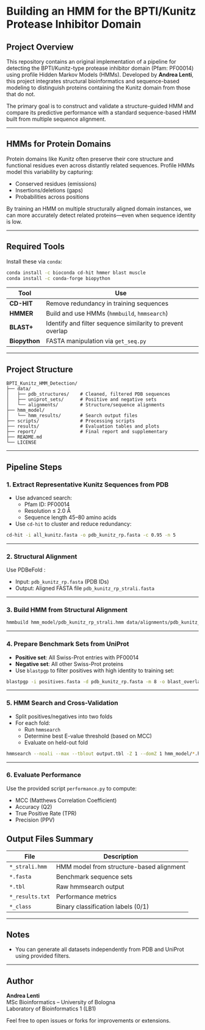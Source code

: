 # Building an HMM for the BPTI/Kunitz Protease Inhibitor Domain

## Project Overview

This repository contains an original implementation of a pipeline for detecting the BPTI/Kunitz-type protease inhibitor domain (Pfam: PF00014) using profile Hidden Markov Models (HMMs). Developed by **Andrea Lenti**, this project integrates structural bioinformatics and sequence-based modeling to distinguish proteins containing the Kunitz domain from those that do not.

The primary goal is to construct and validate a structure-guided HMM and compare its predictive performance with a standard sequence-based HMM built from multiple sequence alignment.

---

## HMMs for Protein Domains

Protein domains like Kunitz often preserve their core structure and functional residues even across distantly related sequences. Profile HMMs model this variability by capturing:

- Conserved residues (emissions)
- Insertions/deletions (gaps)
- Probabilities across positions

By training an HMM on multiple structurally aligned domain instances, we can more accurately detect related proteins—even when sequence identity is low.

---

## Required Tools

Install these via `conda`:

```bash
conda install -c bioconda cd-hit hmmer blast muscle
conda install -c conda-forge biopython
```

| Tool      | Use |
|-----------|-----|
| **CD-HIT**   | Remove redundancy in training sequences |
| **HMMER**    | Build and use HMMs (`hmmbuild`, `hmmsearch`) |
| **BLAST+**   | Identify and filter sequence similarity to prevent overlap |
| **Biopython**| FASTA manipulation via `get_seq.py` |

---

## Project Structure

```
BPTI_Kunitz_HMM_Detection/
├── data/
│   ├── pdb_structures/    # Cleaned, filtered PDB sequences
│   ├── uniprot_sets/      # Positive and negative sets
│   └── alignments/        # Structure/sequence alignments
├── hmm_model/
│   └── hmm_results/       # Search output files
├── scripts/               # Processing scripts
├── results/               # Evaluation tables and plots
├── report/                # Final report and supplementary
├── README.md
└── LICENSE
```

---

## Pipeline Steps

### 1. Extract Representative Kunitz Sequences from PDB
- Use advanced search:
  - Pfam ID: PF00014
  - Resolution ≤ 2.0 Å
  - Sequence length 45–80 amino acids
- Use `cd-hit` to cluster and reduce redundancy:
```bash
cd-hit -i all_kunitz.fasta -o pdb_kunitz_rp.fasta -c 0.95 -n 5
```

---

### 2. Structural Alignment
Use PDBeFold :
- Input: `pdb_kunitz_rp.fasta` (PDB IDs)
- Output: Aligned FASTA file `pdb_kunitz_rp_strali.fasta`

---

### 3. Build HMM from Structural Alignment
```bash
hmmbuild hmm_model/pdb_kunitz_rp_strali.hmm data/alignments/pdb_kunitz_rp_strali.fasta
```

---

### 4. Prepare Benchmark Sets from UniProt
- **Positive set**: All Swiss-Prot entries with PF00014
- **Negative set**: All other Swiss-Prot proteins
- Use `blastpgp` to filter positives with high identity to training set:
```bash
blastpgp -i positives.fasta -d pdb_kunitz_rp.fasta -m 8 -o blast_overlap.txt
```

---

### 5. HMM Search and Cross-Validation
- Split positives/negatives into two folds
- For each fold:
  - Run `hmmsearch`
  - Determine best E-value threshold (based on MCC)
  - Evaluate on held-out fold
```bash
hmmsearch --noali --max --tblout output.tbl -Z 1 --domZ 1 hmm_model/*.hmm test_set.fasta
```

---

### 6. Evaluate Performance
Use the provided script `performance.py` to compute:
- MCC (Matthews Correlation Coefficient)
- Accuracy (Q2)
- True Positive Rate (TPR)
- Precision (PPV)


## Output Files Summary

| File | Description |
|------|-------------|
| `*_strali.hmm` | HMM model from structure-based alignment |
| `*.fasta` | Benchmark sequence sets |
| `*.tbl` | Raw hmmsearch output |
| `*_results.txt` | Performance metrics |
| `*_class` | Binary classification labels (0/1) |

---

## Notes

- You can generate all datasets independently from PDB and UniProt using provided filters.

---

## Author

**Andrea Lenti**  
MSc Bioinformatics – University of Bologna  
Laboratory of Bioinformatics 1 (LB1)

Feel free to open issues or forks for improvements or extensions.

